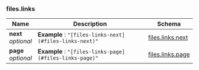 
<a name="files-links"></a>
### files.links

|Name|Description|Schema|
|---|---|---|
|**next**  <br>*optional*|**Example** : `"[files-links-next](#files-links-next)"`|[files.links.next](files_links_next.md#files-links-next)|
|**page**  <br>*optional*|**Example** : `"[files-links-page](#files-links-page)"`|[files.links.page](files_links_page.md#files-links-page)|



